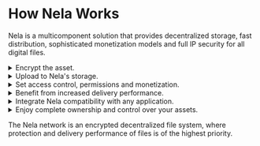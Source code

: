 # How Nela Works

Nela is a multicomponent solution that provides decentralized storage, fast distribution, sophisticated monetization models and full IP security for all digital files.

<details>

<summary>Encrypt the asset.</summary>

The approach for file security on Nela is novel - **security and permissions are on the file level.**  Every file on Nela is encrypted client side along with information on all identities who have access and permissions on the file.

[#eseal](../security.md#eseal "mention")

</details>

<details>

<summary>Upload to Nela's storage.</summary>

Encrypted files are then uploaded to Nela's decentralized storage network. Anyone can download encrypted files directly off of the network, but as long as their addresses are not permissioned to access or use the data, they cannot do anything with the file.

</details>

<details>

<summary>Set access control, permissions and monetization.</summary>

Once encrypted files are uploaded to the network, their access and permissions can be modified through smart contracts. With the high degree of permission specificity, subscription based access, time-based rental, pay-per-view, and rental of redistribution rights are all possible and are executed in a trust-less manner.

</details>

<details>

<summary>Benefit from increased delivery performance.</summary>

Nela's decentralized CDN (DSCAN) is directly integrated to the storage layer of the network, providing fast HTTP access compatible with any device and huge performance increase on file delivery. By acting as a cacheing layer for Nela, popular files can be serviced in a scalable manner across the network.

</details>

<details>

<summary>Integrate Nela compatibility with any application.</summary>

Nela's SDK and suite of modules allows for developers to integrate compatibility of encrypted files client side. Whether for use within a WebApp, for compatibility with the file's native applications (e.g. ps files on Photoshop), or for basic functionality within a website, developers can pick and choose which parts of Nela's SDK fit their use case and platform.

</details>

<details>

<summary>Enjoy complete ownership and control over your assets.</summary>

On the user side, DApps which integrate Nela's SDK will allow for the use of encrypted files by permissioned users on the client side whilst enforcing all protection set by the file's owner (e.g. protection from duplication and subsequent sharing). The file stays encrypted through usage, meaning that users cannot access the plaintext of the file at any point if not permissioned.

</details>

The Nela network is an encrypted decentralized file system, where protection and delivery performance of files is of the highest priority.&#x20;
